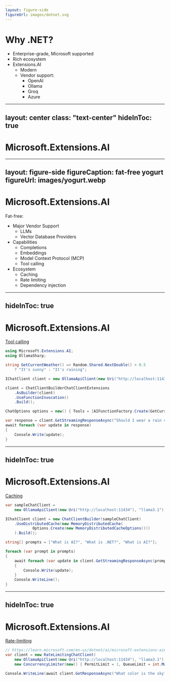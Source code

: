 ```yaml
---
layout: figure-side
figureUrl: images/dotnet.svg
---
```


# Why .NET?

<v-clicks>

- Enterprise-grade, Microsoft supported
- Rich ecosystem
- Extensions.AI
    - Modern
    - Vendor support:
        - OpenAI
        - Ollama
        - Groq
        - Azure

</v-clicks>

<!--

Make a few Microsoft jokes
- expand on some Microsoft points

Completions
Embeddings
- chatting with documents, etc
MCP
-->

---
layout: center
class: "text-center"
hideInToc: true
---

# Microsoft.Extensions.AI

<!--
They stay up to date with the tech and direction and you can stay up to date with them

What does it provide?
- ALOT

I can only bring up so many, so I took the entry point approach
-->

---
layout: figure-side
figureCaption: fat-free yogurt
figureUrl: images/yogurt.webp
---

# Microsoft.Extensions.AI

<v-click>
Fat-free:
</v-click>

<v-clicks>

- Major Vendor Support
    - LLMs
    - Vector Database Providers
- Capabilities
    - Completions
    - Embeddings
    - Model Context Protocol (MCP)
    - Tool calling
- Ecosystem
    - Caching
    - Rate limiting
    - Dependency injection

</v-clicks>

<!--
Examples of each of these

LLM
- as I mentioned, major vendors
Tool Calling
Caching
Rate limiting
Dependency Injection
-->

---
hideInToc: true
---

# Microsoft.Extensions.AI

[Tool calling](https://learn.microsoft.com/en-us/dotnet/ai/microsoft-extensions-ai#tool-calling)

```csharp {4,5,11,14|all}
using Microsoft.Extensions.AI;
using OllamaSharp;

string GetCurrentWeather() => Random.Shared.NextDouble() > 0.5 
    ? "It's sunny" : "It's raining";

IChatClient client = new OllamaApiClient(new Uri("http://localhost:11434"), "llama3.1");

client = ChatClientBuilderChatClientExtensions
    .AsBuilder(client)
    .UseFunctionInvocation()
    .Build();

ChatOptions options = new() { Tools = [AIFunctionFactory.Create(GetCurrentWeather)] };

var response = client.GetStreamingResponseAsync("Should I wear a rain coat?", options);
await foreach (var update in response)
{
    Console.Write(update);
}
```

<!--
Explain the:
- UseFunctionInvocation() builder extension
- AIFucntionFactory.Create() method
-->

---
hideInToc: true
---

# Microsoft.Extensions.AI

[Caching](https://learn.microsoft.com/en-us/dotnet/ai/microsoft-extensions-ai#cache-responses)

```csharp {5,6|all}
var sampleChatClient = 
    new OllamaApiClient(new Uri("http://localhost:11434"), "llama3.1");

IChatClient client = new ChatClientBuilder(sampleChatClient)
    .UseDistributedCache(new MemoryDistributedCache(
            Options.Create(new MemoryDistributedCacheOptions()))
    ).Build();

string[] prompts = ["What is AI?", "What is .NET?", "What is AI?"];

foreach (var prompt in prompts)
{
    await foreach (var update in client.GetStreamingResponseAsync(prompt))
    {
        Console.Write(update);
    }
    Console.WriteLine();
}
```

<!--
Explain huge impact this could have
- edge caching straight out of the box

- Powerful options
  - FusionCache
  - Redis

Or for the Microsoft shops, just stick everything in SqlServer
-->

---
hideInToc: true
---

# Microsoft.Extensions.AI

[Rate-limiting](https://learn.microsoft.com/en-us/dotnet/ai/microsoft-extensions-ai#provide-options)

```csharp {2|all}
// https://learn.microsoft.com/en-us/dotnet/ai/microsoft-extensions-ai#provide-options
var client = new RateLimitingChatClient(
    new OllamaApiClient(new Uri("http://localhost:11434"), "llama3.1"),
    new ConcurrencyLimiter(new() { PermitLimit = 1, QueueLimit = int.MaxValue }));

Console.WriteLine(await client.GetResponseAsync("What color is the sky?"));
```

<!--
Concerned about costs or folks spamming your token usage? Fear not.
-->